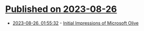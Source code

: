# [Published on 2023-08-26](index.md)

* [2023-08-26, 01:55:32](https://lobste.rs/s/wbrnmk/initial_impressions_microsoft_olive) - [Initial Impressions of Microsoft Olive](https://zhenghaotan.com/blog/initial-impressions-of-msft-olive)
